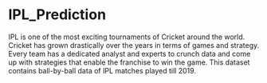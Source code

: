 # IPL_Prediction
IPL is one of the most exciting tournaments of Cricket around the world. Cricket has grown drastically over the years in terms of games and strategy. Every team has a dedicated analyst and experts to crunch data and come up with strategies that enable the franchise to win the game. This dataset contains ball-by-ball data of IPL matches played till 2019.


